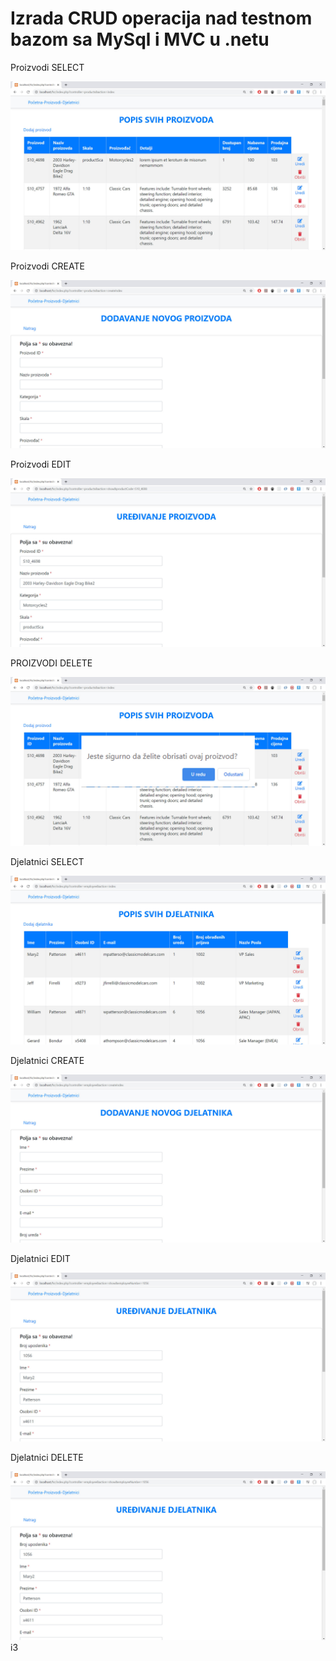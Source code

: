 # Izrada CRUD operacija nad testnom bazom sa MySql i MVC u .netu

Proizvodi SELECT

![](Photo/proizvodil.jpg)

Proizvodi CREATE

![](Photo/proizvodic.jpg)

Proizvodi EDIT

![](Photo/proizvodie.jpg)

PROIZVODI DELETE

![](Photo/proizvodid.jpg)

Djelatnici SELECT

![](Photo/djelatnicil.jpg)

Djelatnici CREATE

![](Photo/djelatnicic.jpg)

Djelatnici EDIT

![](Photo/djelatnicie.jpg)

Djelatnici DELETE

![](Photo/djelatnicie.jpg)
i3
